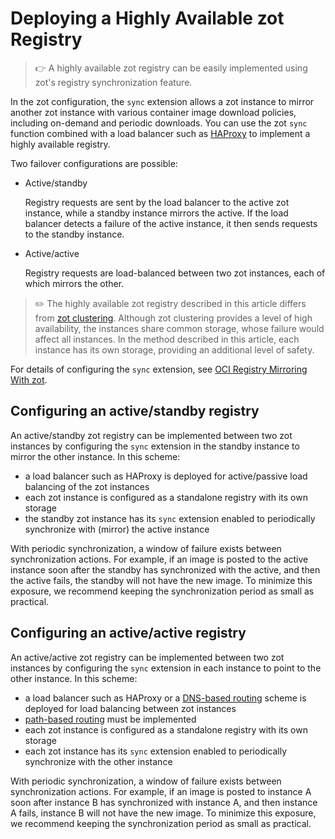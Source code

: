 # Deploying a Highly Available zot Registry

> :point_right: A highly available zot registry can be easily implemented using zot's registry synchronization feature.

In the zot configuration, the `sync` extension allows a zot instance to mirror another zot instance with various container image download policies, including on-demand and periodic downloads. You can use the zot `sync`  function combined with a load balancer such as [HAProxy](https://www.haproxy.com) to implement a highly available registry.

Two failover configurations are possible:

* Active/standby

    Registry requests are sent by the load balancer to the active zot instance, while a standby instance mirrors the active. If the load balancer detects a failure of the active instance, it then sends requests to the standby instance.

* Active/active

    Registry requests are load-balanced between two zot instances, each of which mirrors the other.

> :pencil2: The highly available zot registry described in this article differs from [zot clustering](clustering.md). Although zot clustering provides a level of high availability, the instances share common storage, whose failure would affect all instances. In the method described in this article, each instance has its own storage, providing an additional level of safety.

For details of configuring the `sync` extension, see [OCI Registry Mirroring With zot](mirroring.md).


## Configuring an active/standby registry

An active/standby zot registry can be implemented between two zot instances by configuring the `sync` extension in the standby instance to mirror the other instance.  In this scheme:

* a load balancer such as HAProxy is deployed for active/passive load balancing of the zot instances
* each zot instance is configured as a standalone registry with its own storage
* the standby zot instance has its `sync` extension enabled to periodically synchronize with (mirror) the active instance

With periodic synchronization, a window of failure exists between synchronization actions. For example, if an image is posted to the active instance soon after the standby has synchronized with the active, and then the active fails, the standby will not have the new image. To minimize this exposure, we recommend keeping the synchronization period as small as practical.

## Configuring an active/active registry

An active/active zot registry can be implemented between two zot instances by configuring the `sync` extension in each instance to point to the other instance.  In this scheme:

* a load balancer such as HAProxy or a [DNS-based routing](https://coredns.io/plugins/loadbalance/) scheme is deployed for load balancing between zot instances
* [path-based routing](https://www.haproxy.com/blog/path-based-routing-with-haproxy) must be implemented 
* each zot instance is configured as a standalone registry with its own storage
* each zot instance has its `sync` extension enabled to periodically synchronize with the other instance

With periodic synchronization, a window of failure exists between synchronization actions. For example, if an image is posted to instance A soon after instance B has synchronized with instance A, and then instance A fails, instance B will not have the new image.  To minimize this exposure, we recommend keeping the synchronization period as small as practical.

